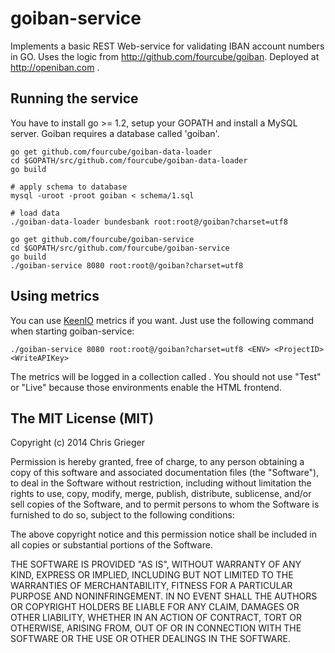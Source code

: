 goiban-service
==============

Implements a basic REST Web-service for validating IBAN account numbers in GO. Uses the logic from http://github.com/fourcube/goiban. Deployed at http://openiban.com .

Running the service
-------

You have to install go >= 1.2, setup your GOPATH and install a MySQL server.
Goiban requires a database called 'goiban'.

```
go get github.com/fourcube/goiban-data-loader
cd $GOPATH/src/github.com/fourcube/goiban-data-loader
go build

# apply schema to database
mysql -uroot -proot goiban < schema/1.sql

# load data
./goiban-data-loader bundesbank root:root@/goiban?charset=utf8

go get github.com/fourcube/goiban-service
cd $GOPATH/src/github.com/fourcube/goiban-service
go build
./goiban-service 8080 root:root@/goiban?charset=utf8
```

Using metrics
-------

You can use [KeenIO](http://keen.io) metrics if you want. Just use the following
command when starting goiban-service:

```
./goiban-service 8080 root:root@/goiban?charset=utf8 <ENV> <ProjectID> <WriteAPIKey>
```

The metrics will be logged in a collection called <ENV>. You should not use "Test" or "Live" because those
environments enable the HTML frontend.



The MIT License (MIT)
------
Copyright (c) 2014 Chris Grieger

Permission is hereby granted, free of charge, to any person obtaining a copy
of this software and associated documentation files (the "Software"), to deal
in the Software without restriction, including without limitation the rights
to use, copy, modify, merge, publish, distribute, sublicense, and/or sell
copies of the Software, and to permit persons to whom the Software is
furnished to do so, subject to the following conditions:

The above copyright notice and this permission notice shall be included in
all copies or substantial portions of the Software.

THE SOFTWARE IS PROVIDED "AS IS", WITHOUT WARRANTY OF ANY KIND, EXPRESS OR
IMPLIED, INCLUDING BUT NOT LIMITED TO THE WARRANTIES OF MERCHANTABILITY,
FITNESS FOR A PARTICULAR PURPOSE AND NONINFRINGEMENT. IN NO EVENT SHALL THE
AUTHORS OR COPYRIGHT HOLDERS BE LIABLE FOR ANY CLAIM, DAMAGES OR OTHER
LIABILITY, WHETHER IN AN ACTION OF CONTRACT, TORT OR OTHERWISE, ARISING FROM,
OUT OF OR IN CONNECTION WITH THE SOFTWARE OR THE USE OR OTHER DEALINGS IN
THE SOFTWARE.
